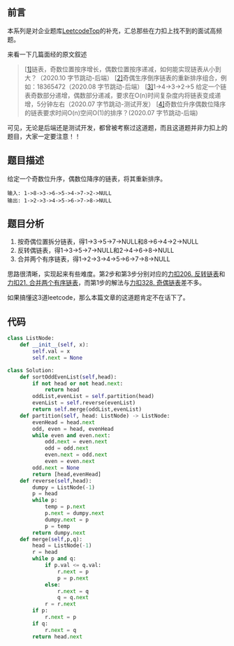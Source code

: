 ## 前言

本系列是对企业题库[LeetcodeTop](https://link.zhihu.com/?target=http%3A//leetcode-cn.top/)的补充，汇总那些在力扣上找不到的面试高频题。

来看一下几篇面经的原文叙述

> [[1\]](https://zhuanlan.zhihu.com/p/311113031#ref_1)链表，奇数位置按序增长，偶数位置按序递减，如何能实现链表从小到大？（2020.10 字节跳动-后端）
> [[2\]](https://zhuanlan.zhihu.com/p/311113031#ref_2)奇偶生序倒序链表的重新排序组合，例如：18365472（2020.08 字节跳动-后端）
> [[3\]](https://zhuanlan.zhihu.com/p/311113031#ref_3)1->4->3->2->5 给定一个链表奇数部分递增，偶数部分递减，要求在O(n)时间复杂度内将链表变成递增，5分钟左右（2020.07 字节跳动-测试开发）
> [[4\]](https://zhuanlan.zhihu.com/p/311113031#ref_4)奇数位升序偶数位降序的链表要求时间O(n)空间O(1)的排序？(2020.07 字节跳动-后端)

可见，无论是后端还是测试开发，都曾被考察过这道题，而且这道题并非力扣上的题目，大家一定要注意！！

## 题目描述

给定一个奇数位升序，偶数位降序的链表，将其重新排序。

```text
输入: 1->8->3->6->5->4->7->2->NULL
输出: 1->2->3->4->5->6->7->8->NULL
```

## 题目分析

1. 按奇偶位置拆分链表，得1->3->5->7->NULL和8->6->4->2->NULL
2. 反转偶链表，得1->3->5->7->NULL和2->4->6->8->NULL
3. 合并两个有序链表，得1->2->3->4->5->6->7->8->NULL

思路很清晰，实现起来有些难度。第2步和第3步分别对应的[力扣206. 反转链表](https://link.zhihu.com/?target=https%3A//leetcode-cn.com/problems/reverse-linked-list/)和[力扣21. 合并两个有序链表](https://link.zhihu.com/?target=https%3A//leetcode-cn.com/problems/merge-two-sorted-lists/)，而第1步的解法与[力扣328. 奇偶链表](https://link.zhihu.com/?target=https%3A//leetcode-cn.com/problems/odd-even-linked-list/)差不多。

如果搞懂这3道leetcode，那么本篇文章的这道题肯定不在话下了。

## 代码

```python
class ListNode:
    def __init__(self, x):
        self.val = x
        self.next = None

class Solution:
    def sortOddEvenList(self,head):
        if not head or not head.next:
            return head
        oddList,evenList = self.partition(head)
        evenList = self.reverse(evenList)
        return self.merge(oddList,evenList)
    def partition(self, head: ListNode) -> ListNode:
        evenHead = head.next
        odd, even = head, evenHead
        while even and even.next:
            odd.next = even.next
            odd = odd.next
            even.next = odd.next
            even = even.next
        odd.next = None
        return [head,evenHead]
    def reverse(self,head):
        dumpy = ListNode(-1)
        p = head
        while p:
            temp = p.next
            p.next = dumpy.next
            dumpy.next = p
            p = temp
        return dumpy.next
    def merge(self,p,q):
        head = ListNode(-1)
        r = head
        while p and q:
            if p.val <= q.val:
                r.next = p
                p = p.next
            else:
                r.next = q
                q = q.next
            r = r.next
        if p:
            r.next = p
        if q:
            r.next = q
        return head.next
```